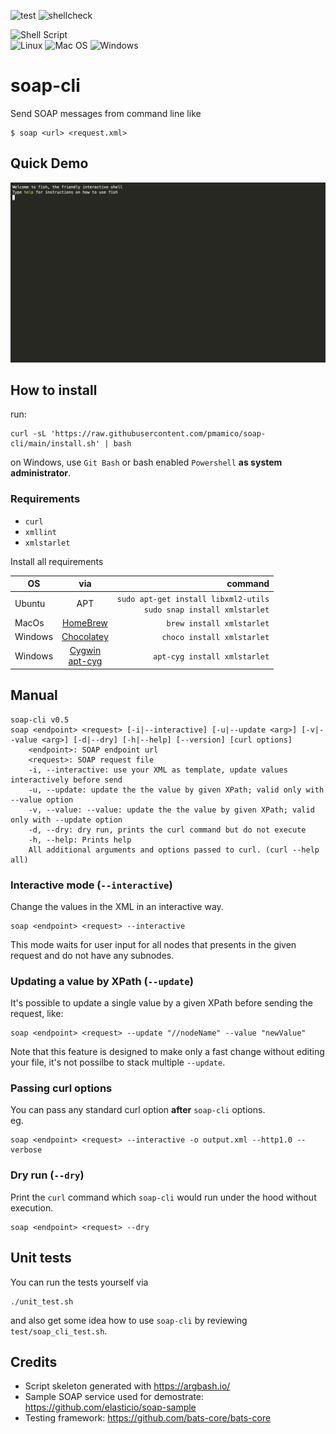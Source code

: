 ![test](https://github.com/pmamico/soap-cli/actions/workflows/tests.yml/badge.svg) ![shellcheck](https://github.com/pmamico/soap-cli/actions/workflows/shellcheck.yml/badge.svg)

![Shell Script](https://img.shields.io/badge/shell_script-%23121011.svg?style=for-the-badge&logo=gnu-bash&logoColor=white)  
![Linux](https://img.shields.io/badge/Linux-FCC624?style=for-the-badge&logo=linux&logoColor=black)
![Mac OS](https://img.shields.io/badge/mac%20os-000000?style=for-the-badge&logo=macos&logoColor=F0F0F0)
![Windows](https://img.shields.io/badge/Windows-0078D6?style=for-the-badge&logo=windows&logoColor=white)



# soap-cli
Send SOAP messages from command line like  
```
$ soap <url> <request.xml>
```

## Quick Demo
![demo](.doc/demo.gif)


## How to install

run: 
```
curl -sL 'https://raw.githubusercontent.com/pmamico/soap-cli/main/install.sh' | bash
```
on Windows, use `Git Bash` or bash enabled `Powershell` **as system administrator**.

### Requirements

* `curl` 
* `xmllint` 
* `xmlstarlet`

Install all requirements

| OS            | via           | command                                                                          |
| ------------- |:-------------:| --------------------------------------------------------------------------:      |
| Ubuntu        | APT           | ```sudo apt-get install libxml2-utils```<br />```sudo snap install xmlstarlet``` |
| MacOs         | [HomeBrew](https://brew.sh/)      | ```brew install xmlstarlet```                                                    |
| Windows       | [Chocolatey](https://chocolatey.org/)    | ```choco install xmlstarlet```                                                   |
| Windows       | [Cygwin](https://cygwin.com/)<br/>[apt-cyg](https://github.com/transcode-open/apt-cyg) | ```apt-cyg install xmlstarlet```  |

    
## Manual
```
soap-cli v0.5
soap <endpoint> <request> [-i|--interactive] [-u|--update <arg>] [-v|--value <arg>] [-d|--dry] [-h|--help] [--version] [curl options]
	<endpoint>: SOAP endpoint url
	<request>: SOAP request file
	-i, --interactive: use your XML as template, update values interactively before send
	-u, --update: update the the value by given XPath; valid only with --value option
	-v, --value: --value: update the the value by given XPath; valid only with --update option
	-d, --dry: dry run, prints the curl command but do not execute
	-h, --help: Prints help
    All additional arguments and options passed to curl. (curl --help all)
```

### Interactive mode (`--interactive`)
Change the values in the XML in an interactive way.
```
soap <endpoint> <request> --interactive
```
This mode waits for user input for all nodes that presents in the given request and do not have any subnodes.

### Updating a value by XPath (`--update`)

It's possible to update a single value by a given XPath before sending the request, like:
```
soap <endpoint> <request> --update "//nodeName" --value "newValue"
```
Note that this feature is designed to make only a fast change without editing your file, it's not possilbe to stack multiple `--update`.

### Passing curl options  
You can pass any standard curl option **after** `soap-cli` options.  
eg.
```
soap <endpoint> <request> --interactive -o output.xml --http1.0 --verbose
```

### Dry run (`--dry`)
Print the `curl` command which `soap-cli`  would run under the hood without execution.
```
soap <endpoint> <request> --dry
```

## Unit tests
You can run the tests yourself via
```
./unit_test.sh
```
and also get some idea how to use `soap-cli` by reviewing `test/soap_cli_test.sh`.

## Credits

* Script skeleton generated with https://argbash.io/
* Sample SOAP service used for demostrate: https://github.com/elasticio/soap-sample
* Testing framework: https://github.com/bats-core/bats-core
